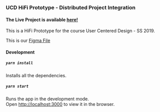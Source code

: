 ### UCD HiFi Prototype - Distributed Project Integration

#### The Live Project is available [here!](http://ucd-hifi-prototype.s3-website.eu-central-1.amazonaws.com/)

This is a HiFi Prototype for the course User Centered Design - SS 2019. 

This is our [Figma File](https://www.figma.com/file/aYNJ5RVbsFATvsvq8YMGv9x4/UCD-HiFi-Prototype?node-id=0%3A1)

#### Development

##### `yarn install` 
Installs all the dependencies. 

##### `yarn start`

Runs the app in the development mode.<br>
Open [http://localhost:3000](http://localhost:3000) to view it in the browser.

